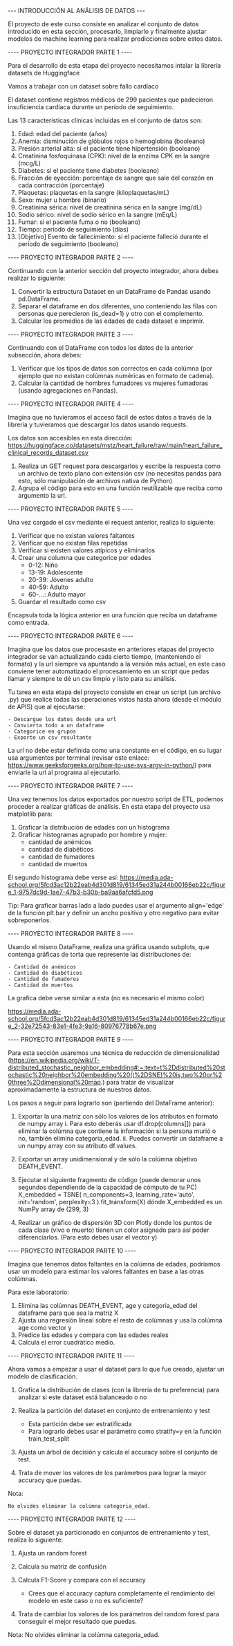 --- INTRODUCCIÓN AL ANÁLISIS DE DATOS ---

El proyecto de este curso consiste en analizar el conjunto de datos introducido en esta sección, 
procesarlo, limpiarlo y finalmente ajustar modelos de machine learning 
para realizar predicciones sobre estos datos.


---- PROYECTO INTEGRADOR PARTE 1 ----

Para el desarrollo de esta etapa del proyecto necesitamos intalar la librería datasets de Huggingface

Vamos a trabajar con un dataset sobre fallo cardíaco

El dataset contiene registros médicos de 299 pacientes que padecieron insuficiencia cardíaca durante un período de seguimiento.

Las 13 características clínicas incluidas en el conjunto de datos son:

1. Edad: edad del paciente (años)
2. Anemia: disminución de glóbulos rojos o hemoglobina (booleano)
3. Presión arterial alta: si el paciente tiene hipertensión (booleano)
4. Creatinina fosfoquinasa (CPK): nivel de la enzima CPK en la sangre (mcg/L)
5. Diabetes: si el paciente tiene diabetes (booleano)
6. Fracción de eyección: porcentaje de sangre que sale del corazón en cada contracción (porcentaje)
7. Plaquetas: plaquetas en la sangre (kiloplaquetas/mL)
8. Sexo: mujer u hombre (binario)
9. Creatinina sérica: nivel de creatinina sérica en la sangre (mg/dL)
10. Sodio sérico: nivel de sodio sérico en la sangre (mEq/L)
11. Fumar: si el paciente fuma o no (booleano)
12. Tiempo: período de seguimiento (días)
13. [Objetivo] Evento de fallecimiento: si el paciente falleció durante el período de seguimiento (booleano)


---- PROYECTO INTEGRADOR PARTE 2 ---- 

Continuando con la anterior sección del proyecto integrador, ahora debes realizar lo siguiente:

1. Convertir la estructura Dataset en un DataFrame de Pandas usando pd.DataFrame.
2. Separar el dataframe en dos diferentes, uno conteniendo las filas con personas que perecieron (is_dead=1) y otro con el complemento.
3. Calcular los promedios de las edades de cada dataset e imprimir.


---- PROYECTO INTEGRADOR PARTE 3 ----

Continuando con el DataFrame con todos los datos de la anterior subsección, ahora debes:

1. Verificar que los tipos de datos son correctos en cada colúmna (por ejemplo que no existan colúmnas numéricas en formato de cadena).
2. Calcular la cantidad de hombres fumadores vs mujeres fumadoras (usando agregaciones en Pandas).


---- PROYECTO INTEGRADOR PARTE 4 ----

Imagina que no tuvieramos el acceso fácil de estos datos a través de la librería y tuvieramos que descargar los datos usando requests.

Los datos son accesibles en esta dirección: https://huggingface.co/datasets/mstz/heart_failure/raw/main/heart_failure_clinical_records_dataset.csv

1. Realiza un GET request para descargarlos y escribe la respuesta como un archivo de texto plano con extensión csv (no necesitas pandas para esto, sólo manipulación de archivos nativa de Python)
2. Agrupa el código para esto en una función reutilizable que reciba como argumento la url.


---- PROYECTO INTEGRADOR PARTE 5 ----

Una vez cargado el csv mediante el request anterior, realiza lo siguiente:

1. Verificar que no existan valores faltantes
2. Verificar que no existan filas repetidas
3. Verificar si existen valores atípicos y eliminarlos
4. Crear una columna que categorice por edades
    - 0-12: Niño
    - 13-19: Adolescente
    - 20-39: Jóvenes adulto
    - 40-59: Adulto
    - 60-...: Adulto mayor
5. Guardar el resultado como csv

Encapsula toda la lógica anterior en una función que reciba un dataframe como entrada.


---- PROYECTO INTEGRADOR PARTE 6 ----

Imagina que los datos que procesaste en anteriores etapas del proyecto integrador se van actualizando cada cierto tiempo, (manteniendo el formato) y la url siempre va apuntando a la versión más actual, en este caso conviene tener automatizado el procesamiento en un script que pedas llamar y siempre te dé un csv limpio y listo para su análisis.

Tu tarea en esta etapa del proyecto consiste en crear un script (un archivo .py) que realice todas las operaciones vistas hasta ahora (desde el módulo de APIS) que al ejecutarse:

    - Descargue los datos desde una url
    - Convierta todo a un dataframe
    - Categorice en grupos
    - Exporte un csv resultante

La url no debe estar definida como una constante en el código, en su lugar usa argumentos por terminal (revisar este enlace: https://www.geeksforgeeks.org/how-to-use-sys-argv-in-python/) para enviarle la url al programa al ejecutarlo.


---- PROYECTO INTEGRADOR PARTE 7 ----

Una vez tenemos los datos exportados por nuestro script de ETL, podemos proceder a realizar gráficas de análisis. En esta etapa del proyecto usa matplotlib para:

1. Graficar la distribución de edades con un histograma
2. Graficar histogramas agrupado por hombre y mujer:
    - cantidad de anémicos
    - cantidad de diabéticos
    - cantidad de fumadores
    - cantidad de muertos

El segundo histograma debe verse así: https://media.ada-school.org/5fcd3ac12b22eab4d301d819/61345ed31a244b00166eb22c/figure_1-9757dc9d-1ae7-47b3-b30b-ba9aa6afcfd5.png

Tip:
    Para graficar barras lado a lado puedes usar el argumento align='edge' de la función plt.bar y definir un ancho positivo y otro negativo para evitar sobreponerlos.


---- PROYECTO INTEGRADOR PARTE 8 ----

Usando el mismo DataFrame, realiza una gráfica usando subplots, que contenga gráficas de torta que represente las distribuciones de:

    - Cantidad de anémicos
    - Cantidad de diabéticos
    - Cantidad de fumadores
    - Cantidad de muertos

La grafica debe verse similar a esta (no es necesario el mismo color)

https://media.ada-school.org/5fcd3ac12b22eab4d301d819/61345ed31a244b00166eb22c/figure_2-32e72543-83e1-4fe3-9a16-80976778b67e.png


---- PROYECTO INTEGRADOR PARTE 9 ----

Para esta sección usaremos una técnica de reducción de dimensionalidad (https://en.wikipedia.org/wiki/T-distributed_stochastic_neighbor_embedding#:~:text=t%2Ddistributed%20stochastic%20neighbor%20embedding%20(t%2DSNE)%20is,two%20or%20three%2Ddimensional%20map.) para tratar de visualizar aproximadamente la estructura de nuestros datos.

Los pasos a seguir para lograrlo son (partiendo del DataFrame anterior):

1. Exportar la una matriz con sólo los valores de los atributos en formato de numpy array
    i. Para esto deberás usar df.drop(columns[<columna-objetivo>]) para eliminar la colúmna que contiene la información si la persona murió o no, también elimina categoria_edad.
    ii. Puedes convertir un dataframe a un numpy array con su atributo df.values.

2. Exportar un array unidimensional y de sólo la colúmna objetivo DEATH_EVENT.

3. Ejecutar el siguiente fragmento de código (puede demorar unos segundos dependiendo de la capacidad de cómputo de tu PC)
    X_embedded = TSNE(
        n_components=3,
        learning_rate='auto',
        init='random',
        perplexity=3
    ).fit_transform(X)
dónde X_embedded es un NumPy array de (299, 3)

4. Realizar un gráfico de dispersión 3D con Plotly donde los puntos de cada clase (vivo o muerto) tienen un color asignado para así poder diferenciarlos. (Para esto debes usar el vector y)


---- PROYECTO INTEGRADOR PARTE 10 ----

Imagina que tenemos datos faltantes en la colúmna de edades, podríamos usar un modelo para estimar los valores faltantes en base a las otras colúmnas.

Para este laboratorio:

1. Elimina las colúmnas DEATH_EVENT, age y categoria_edad del dataframe para que sea la matriz X
2. Ajusta una regresión lineal sobre el resto de colúmnas y usa la colúmna age como vector y
3. Predice las edades y compara con las edades reales
4. Calcula el error cuadrático medio.


---- PROYECTO INTEGRADOR PARTE 11 ----

Ahora vamos a empezar a usar el dataset para lo que fue creado, ajustar un modelo de clasificación.

1. Grafica la distribución de clases (con la librería de tu preferencia) para analizar si este dataset está balanceado o no

2. Realiza la partición del dataset en conjunto de entrenamiento y test
    - Esta partición debe ser estratificada
    - Para lograrlo debes usar el parámetro como stratify=y en la función train_test_split

3. Ajusta un árbol de decisión y calcula el accuracy sobre el conjunto de test.

4. Trata de mover los valores de los parámetros para lograr la mayor accuracy que puedas.

Nota:

    No olvides eliminar la colúmna categoria_edad.


---- PROYECTO INTEGRADOR PARTE 12 ----

Sobre el dataset ya particionado en conjuntos de entrenamiento y test, realiza lo siguiente:

1. Ajusta un random forest

2. Calcula su matriz de confusión

3. Calcula F1-Score y compara con el accuracy
    - Crees que el accuracy captura completamente el rendimiento del modelo en este caso o no es suficiente?

4. Trata de cambiar los valores de los parámetros del random forest para conseguir el mejor resultado que puedas.

Nota:
    No olvides eliminar la colúmna categoria_edad.

